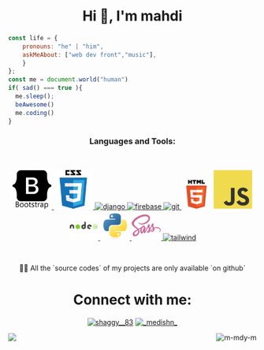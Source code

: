 <h1 align="center">Hi 👋, I'm mahdi</h1>
<!-- <img src="https://github.com/m-mdy-m/gif/blob/main/Life.js.gif?raw=true" /> -->



```javascript
const life = {
    pronouns: "he" | "him",
    askMeAbout: ["web dev front","music"],
    }
};
const me = document.world("human")
if( sad() === true ){
  me.sleep();
  beAwesome()
  me.coding()
}

```
<h3 align="center">Languages and Tools:</h3>
<br/>
<p align="center"> <a href="https://getbootstrap.com" target="_blank" rel="noreferrer" text-decoration:none;> <img src="https://raw.githubusercontent.com/devicons/devicon/master/icons/bootstrap/bootstrap-plain-wordmark.svg" alt="bootstrap" width="80" /> </a> 
    <a href="https://www.w3schools.com/css/" target="_blank" rel="noreferrer"  text-decoration:none;> <img src="https://raw.githubusercontent.com/devicons/devicon/master/icons/css3/css3-original-wordmark.svg" alt="css3" width="80" /> </a>
    <a href="https://www.djangoproject.com/" target="_blank" rel="noreferrer" text-decoration:none;> <img src="https://cdn.worldvectorlogo.com/logos/django.svg" alt="django" width="60" /> </a> 
    <a href="https://firebase.google.com/" target="_blank" rel="noreferrer" text-decoration:none;> <img src="https://www.vectorlogo.zone/logos/firebase/firebase-icon.svg" alt="firebase" width="60" /> </a> 
    <a href="https://git-scm.com/" target="_blank" rel="noreferrer " text-decoration:none;> <img src="https://www.vectorlogo.zone/logos/git-scm/git-scm-icon.svg" alt="git" width="60" /> </a>
    <a href="https://www.w3.org/html/" target="_blank" rel="noreferrer" text-decoration:none;> <img src="https://raw.githubusercontent.com/devicons/devicon/master/icons/html5/html5-original-wordmark.svg" alt="html5" width="60"/></a>
    <a href="https://developer.mozilla.org/en-US/docs/Web/JavaScript" target="_blank" rel="noreferrer" text-decoration:none;> <img src="https://raw.githubusercontent.com/devicons/devicon/master/icons/javascript/javascript-original.svg" alt="javascript" width="80" /> </a>
    <a href="https://nodejs.org" target="_blank" rel="noreferrer" text-decoration:none;> <img src="https://raw.githubusercontent.com/devicons/devicon/master/icons/nodejs/nodejs-original-wordmark.svg" alt="nodejs" width="60"/> </a> <a href="https://www.python.org" target="_blank" rel="noreferrer" text-decoration:none;> <img src="https://raw.githubusercontent.com/devicons/devicon/master/icons/python/python-original.svg" alt="python" width="60" /> </a>
    <a href="https://sass-lang.com" target="_blank" rel="noreferrer" text-decoration:none;> <img src="https://raw.githubusercontent.com/devicons/devicon/master/icons/sass/sass-original.svg" alt="sass" width="60" /> </a><a href="https://tailwindcss.com/" target="_blank" rel="noreferrer" text-decoration:none;> <img src="https://www.vectorlogo.zone/logos/tailwindcss/tailwindcss-icon.svg" alt="tailwind" width="60" height="40"/> </a> </p>
<br/>



<p align="center">
    👨‍💻 All the `source codes` of my projects are only available `on github`
</p>

<h1 align="center">Connect with me:</h1>
<p align="center">
<a href="https://twitter.com/shaggy__83" target="blank"><img align="center" src="https://raw.githubusercontent.com/rahuldkjain/github-profile-readme-generator/master/src/images/icons/Social/twitter.svg" alt="shaggy__83" height="50" width="500" /></a>
<a href="https://instagram.com/_medishn_" target="blank"><img align="center" src="https://raw.githubusercontent.com/rahuldkjain/github-profile-readme-generator/master/src/images/icons/Social/instagram.svg" alt="_medishn_" height="50" width="500" /></a>
</p>


<a align="center"  target="_blank" rel="noreferrer">
<img align="left"  src="https://github-readme-stats.vercel.app/api?username=m-mdy-m&show_icons=true&theme=synthwave"  />

<img align="right"  src="https://github-readme-stats.vercel.app/api/top-langs/?username=m-mdy-m&layout=compact&theme=synthwave" height="170px" alt="m-mdy-m" />

</a>





